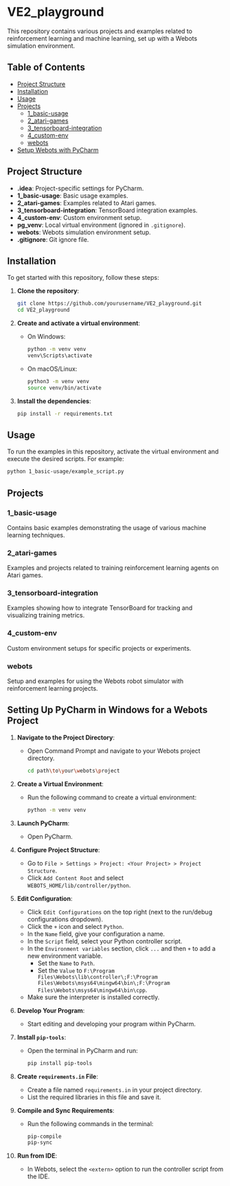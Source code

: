 # VE2_playground

This repository contains various projects and examples related to reinforcement learning and machine learning, set up with a Webots simulation environment.

## Table of Contents

- [Project Structure](#project-structure)
- [Installation](#installation)
- [Usage](#usage)
- [Projects](#projects)
  - [1_basic-usage](#1_basic-usage)
  - [2_atari-games](#2_atari-games)
  - [3_tensorboard-integration](#3_tensorboard-integration)
  - [4_custom-env](#4_custom-env)
  - [webots](#webots)
- [Setup Webots with PyCharm](#setting-up-pycharm-in-windows-for-a-webots-project)

## Project Structure

- **.idea**: Project-specific settings for PyCharm.
- **1_basic-usage**: Basic usage examples.
- **2_atari-games**: Examples related to Atari games.
- **3_tensorboard-integration**: TensorBoard integration examples.
- **4_custom-env**: Custom environment setup.
- **pg_venv**: Local virtual environment (ignored in `.gitignore`).
- **webots**: Webots simulation environment setup.
- **.gitignore**: Git ignore file.

## Installation

To get started with this repository, follow these steps:

1. **Clone the repository**:

   ```sh
   git clone https://github.com/yourusername/VE2_playground.git
   cd VE2_playground
   ```

2. **Create and activate a virtual environment**:

   - On Windows:
     ```sh
     python -m venv venv
     venv\Scripts\activate
     ```
   - On macOS/Linux:
     ```sh
     python3 -m venv venv
     source venv/bin/activate
     ```

3. **Install the dependencies**:
   ```sh
   pip install -r requirements.txt
   ```

## Usage

To run the examples in this repository, activate the virtual environment and execute the desired scripts. For example:

```sh
python 1_basic-usage/example_script.py
```

## Projects

### 1_basic-usage

Contains basic examples demonstrating the usage of various machine learning techniques.

### 2_atari-games

Examples and projects related to training reinforcement learning agents on Atari games.

### 3_tensorboard-integration

Examples showing how to integrate TensorBoard for tracking and visualizing training metrics.

### 4_custom-env

Custom environment setups for specific projects or experiments.

### webots

Setup and examples for using the Webots robot simulator with reinforcement learning projects.

## Setting Up PyCharm in Windows for a Webots Project

1. **Navigate to the Project Directory**:

   - Open Command Prompt and navigate to your Webots project directory.
     ```sh
     cd path\to\your\webots\project
     ```

2. **Create a Virtual Environment**:

   - Run the following command to create a virtual environment:
     ```sh
     python -m venv venv
     ```

3. **Launch PyCharm**:

   - Open PyCharm.

4. **Configure Project Structure**:

   - Go to `File > Settings > Project: <Your Project> > Project Structure`.
   - Click `Add Content Root` and select `WEBOTS_HOME/lib/controller/python`.

5. **Edit Configuration**:

   - Click `Edit Configurations` on the top right (next to the run/debug configurations dropdown).
   - Click the `+` icon and select `Python`.
   - In the `Name` field, give your configuration a name.
   - In the `Script` field, select your Python controller script.
   - In the `Environment variables` section, click `...` and then `+` to add a new environment variable.
     - Set the `Name` to `Path`.
     - Set the `Value` to `F:\Program Files\Webots\lib\controller\;F:\Program Files\Webots\msys64\mingw64\bin\;F:\Program Files\Webots\msys64\mingw64\bin\cpp`.
   - Make sure the interpreter is installed correctly.

6. **Develop Your Program**:

   - Start editing and developing your program within PyCharm.

7. **Install `pip-tools`**:

   - Open the terminal in PyCharm and run:
     ```sh
     pip install pip-tools
     ```

8. **Create `requirements.in` File**:

   - Create a file named `requirements.in` in your project directory.
   - List the required libraries in this file and save it.

9. **Compile and Sync Requirements**:

   - Run the following commands in the terminal:
     ```sh
     pip-compile
     pip-sync
     ```

10. **Run from IDE**:
    - In Webots, select the `<extern>` option to run the controller script from the IDE.
